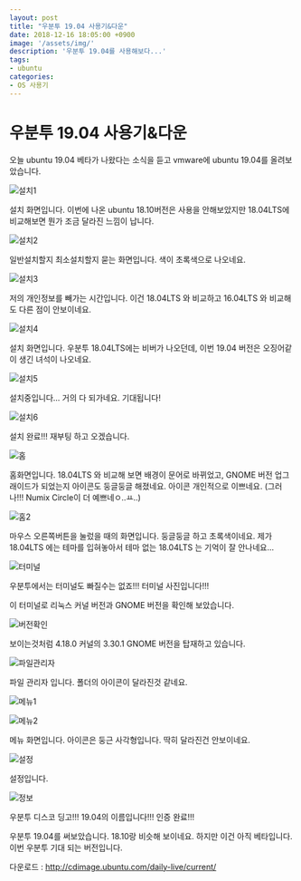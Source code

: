 ```yaml
---
layout: post
title: "우분투 19.04 사용기&다운"
date: 2018-12-16 18:05:00 +0900
image: '/assets/img/'
description: '우분투 19.04를 사용해보다...'
tags:
- ubuntu
categories:
- OS 사용기
---
```


# 우분투 19.04 사용기&다운

오늘 ubuntu 19.04 베타가 나왔다는 소식을 듣고 vmware에 ubuntu 19.04를 올려보았습니다.

![설치1](/img/1/install.PNG)

설치 화면입니다. 이번에 나온 ubuntu 18.10버전은 사용을 안해보았지만 18.04LTS에 비교해보면 뭔가 조금 달라진 느낌이 납니다.

![설치2](/img/1/install2.PNG)

일반설치할지 최소설치할지 묻는 화면입니다. 색이 초록색으로 나오네요.

![설치3](/img/1/install3.PNG)

저의 개인정보를 빼가는 시간입니다. 이건 18.04LTS 와 비교하고 16.04LTS 와 비교해도 다른 점이 안보이네요.

![설치4](/img/1/install4.PNG)

설치 화면입니다.  우분투 18.04LTS에는 비버가 나오던데, 이번 19.04 버전은 오징어같이 생긴 녀석이 나오네요.

![설치5](/img/1/install5.PNG)

설치중입니다... 거의 다 되가네요. 기대됩니다!

![설치6](/img/1/install6.PNG)

설치 완료!!! 재부팅 하고 오겠습니다.

![홈](/img/1/home.PNG)

홈화면입니다. 18.04LTS 와 비교해 보면 배경이 문어로 바뀌었고, GNOME 버전 업그래이드가 되었는지 아이콘도 둥글둥글 해졌네요. 아이콘 개인적으로 이쁘네요. (그러나!!! Numix Circle이 더 예쁘네ㅇ..ㅛ..)

![홈2](/img/1/home2.PNG)

마우스 오른쪽버튼을 눌렀을 때의 화면입니다. 둥글둥글 하고 초록색이네요. 제가 18.04LTS 에는 테마를 입혀놓아서 테마 없는 18.04LTS 는 기억이 잘 안나네요...

![터미널](/img/1/terminal.PNG)

우분투에서는  터미널도 빠질수는 없죠!!! 터미널 사진입니다!!!

이 터미널로 리눅스 커널 버전과  GNOME 버전을 확인해 보았습니다.

![버전확인](/img/1/version.PNG)

보이는것처럼 4.18.0 커널의 3.30.1 GNOME 버전을 탑재하고 있습니다.

![파일관리자](/img/1/filemanager.PNG)

파일 관리자 입니다. 폴더의 아이콘이 달라진것 같네요.

![메뉴1](/img/1/menu.PNG)

![메뉴2](/img/1/menu2.PNG)

메뉴 화면입니다.  아이콘은 둥근 사각형입니다. 딱히 달라진건 안보이네요.

![설정](/img/1/setting.PNG)

설정입니다.

![정보](/img/1/info.PNG)

우분투 디스코 딩고!!! 19.04의 이름입니다!!! 인증 완료!!!



우분투 19.04를 써보았습니다. 18.10랑 비슷해 보이네요. 하지만 이건 아직 베타입니다. 이번 우분투 기대 되는 버전입니다.

다운로드 : http://cdimage.ubuntu.com/daily-live/current/

